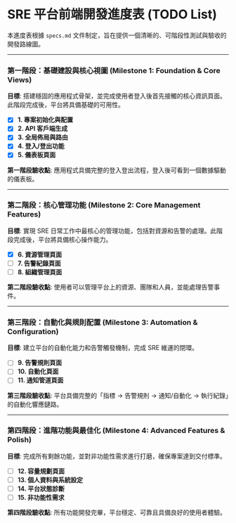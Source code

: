 # SRE 平台前端開發進度表 (TODO List)

本進度表根據 `specs.md` 文件制定，旨在提供一個清晰的、可階段性測試與驗收的開發路線圖。

---

### **第一階段：基礎建設與核心視圖 (Milestone 1: Foundation & Core Views)**

**目標**: 搭建穩固的應用程式骨架，並完成使用者登入後首先接觸的核心資訊頁面。此階段完成後，平台將具備基礎的可用性。

- [x] **1. 專案初始化與配置**
- [x] **2. API 客戶端生成**
- [x] **3. 全局佈局與路由**
- [x] **4. 登入/登出功能**
- [x] **5. 儀表板頁面**

**第一階段驗收點**: 應用程式具備完整的登入登出流程，登入後可看到一個數據驅動的儀表板。

---

### **第二階段：核心管理功能 (Milestone 2: Core Management Features)**

**目標**: 實現 SRE 日常工作中最核心的管理功能，包括對資源和告警的處理。此階段完成後，平台將具備核心操作能力。

- [x] **6. 資源管理頁面**
- [ ] **7. 告警紀錄頁面**
- [ ] **8. 組織管理頁面**

**第二階段驗收點**: 使用者可以管理平台上的資源、團隊和人員，並能處理告警事件。

---

### **第三階段：自動化與規則配置 (Milestone 3: Automation & Configuration)**

**目標**: 建立平台的自動化能力和告警觸發機制，完成 SRE 維運的閉環。

- [ ] **9. 告警規則頁面**
- [ ] **10. 自動化頁面**
- [ ] **11. 通知管道頁面**

**第三階段驗收點**: 平台具備完整的「指標 -> 告警規則 -> 通知/自動化 -> 執行紀錄」的自動化響應鏈路。

---

### **第四階段：進階功能與最佳化 (Milestone 4: Advanced Features & Polish)**

**目標**: 完成所有剩餘功能，並對非功能性需求進行打磨，確保專案達到交付標準。

- [ ] **12. 容量規劃頁面**
- [ ] **13. 個人資料與系統設定**
- [ ] **14. 平台狀態診斷**
- [ ] **15. 非功能性需求**

**第四階段驗收點**: 所有功能開發完畢，平台穩定、可靠且具備良好的使用者體驗。
